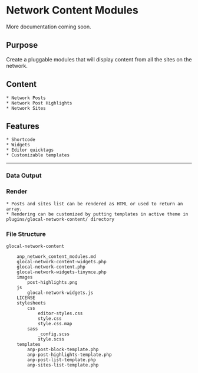 # Network Content Modules

More documentation coming soon.

## Purpose

Create a pluggable modules that will display content from all the sites on the network.

## Content
	* Network Posts
	* Network Post Highlights
	* Network Sites

## Features
	* Shortcode
	* Widgets
	* Editor quicktags
	* Customizable templates
  
---
### Data Output


### Render

	* Posts and sites list can be rendered as HTML or used to return an array.
	* Rendering can be customized by putting templates in active theme in plugins/glocal-network-content/ directory


### File Structure

	glocal-network-content

		anp_network_content_modules.md
		glocal-network-content-widgets.php
		glocal-network-content.php
		glocal-network-widgets-tinymce.php
		images
			post-highlights.png
		js
			glocal-network-widgets.js
		LICENSE
		stylesheets
			css
				editor-styles.css
				style.css
				style.css.map
			sass
				_config.scss
				style.scss
		templates
			anp-post-block-template.php
			anp-post-highlights-template.php
			anp-post-list-template.php
			anp-sites-list-template.php
